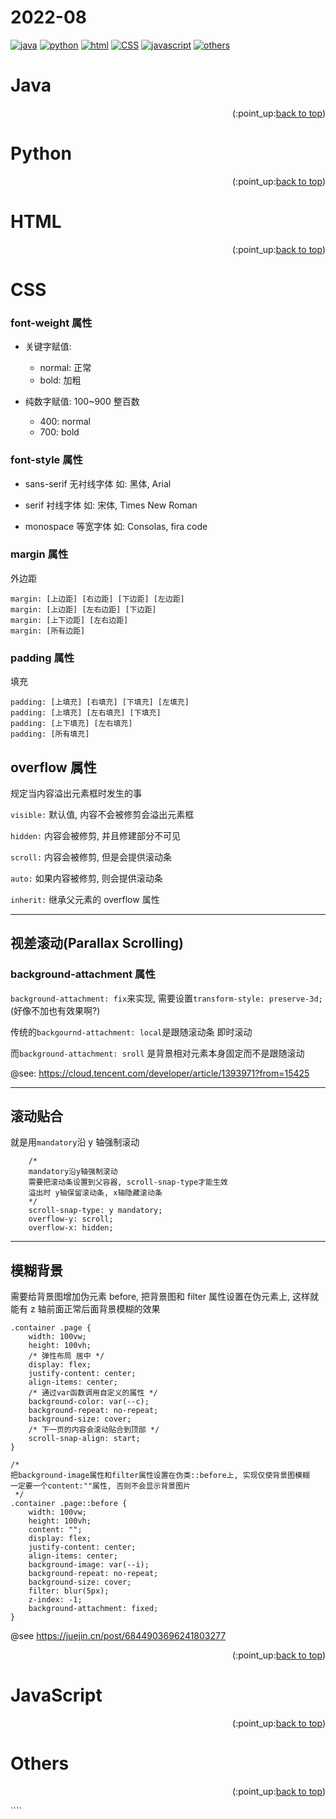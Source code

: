 <a name="readme-top"></a>

# 2022-08

[![java](https://img.shields.io/badge/-Java-3C415C?style=plastic&logo=intellijidea)](#java) [![python](https://img.shields.io/badge/-Python-3C415C?style=plastic&logo=python)](#python) [![html](https://img.shields.io/badge/-HTML-3C415C?style=plastic&logo=html5)](#html) [![CSS](https://img.shields.io/badge/-CSS-3C415C?style=plastic&logo=css3)](#css) [![javascript](https://img.shields.io/badge/-JavaScript-3C415C?style=plastic&logo=javascript)](#javascript) [![others](https://img.shields.io/badge/-Others-3C415C?style=plastic&logo=twoo)](#others)

# Java

<p align="right">(:point_up:<a href="#readme-top">back to top</a>)</p>

# Python

<p align="right">(:point_up:<a href="#readme-top">back to top</a>)</p>

# HTML

<p align="right">(:point_up:<a href="#readme-top">back to top</a>)</p>

# CSS

### font-weight 属性

-   关键字赋值:

    -   normal: 正常
    -   bold: 加粗

-   纯数字赋值: 100~900 整百数
    -   400: normal
    -   700: bold

### font-style 属性

-   sans-serif 无衬线字体 如: 黑体, Arial

-   serif 衬线字体 如: 宋体, Times New Roman

-   monospace 等宽字体 如: Consolas, fira code

### margin 属性

外边距

```
margin: [上边距] [右边距] [下边距] [左边距]
margin: [上边距] [左右边距] [下边距]
margin: [上下边距] [左右边距]
margin: [所有边距]
```

### padding 属性

填充

```
padding: [上填充] [右填充] [下填充] [左填充]
padding: [上填充] [左右填充] [下填充]
padding: [上下填充] [左右填充]
padding: [所有填充]
```

## overflow 属性

规定当内容溢出元素框时发生的事

`visible:` 默认值, 内容不会被修剪会溢出元素框

`hidden:` 内容会被修剪, 并且修建部分不可见

`scroll:` 内容会被修剪, 但是会提供滚动条

`auto:` 如果内容被修剪, 则会提供滚动条

`inherit:` 继承父元素的 overflow 属性

<hr>

## 视差滚动(Parallax Scrolling)

### background-attachment 属性

`background-attachment: fix`来实现, 需要设置`transform-style: preserve-3d;`(好像不加也有效果啊?)

传统的`backgournd-attachment: local`是跟随滚动条 即时滚动

而`background-attachment: sroll` 是背景相对元素本身固定而不是跟随滚动

@see: https://cloud.tencent.com/developer/article/1393971?from=15425

<hr>

## 滚动贴合

就是用`mandatory`沿 y 轴强制滚动

```
    /*
    mandatory沿y轴强制滚动
    需要把滚动条设置到父容器, scroll-snap-type才能生效
    溢出时 y轴保留滚动条, x轴隐藏滚动条
    */
    scroll-snap-type: y mandatory;
    overflow-y: scroll;
    overflow-x: hidden;
```

<hr>

## 模糊背景

需要给背景图增加伪元素 before, 把背景图和 filter 属性设置在伪元素上, 这样就能有 z 轴前面正常后面背景模糊的效果

```
.container .page {
    width: 100vw;
    height: 100vh;
    /* 弹性布局 居中 */
    display: flex;
    justify-content: center;
    align-items: center;
    /* 通过var函数调用自定义的属性 */
    background-color: var(--c);
    background-repeat: no-repeat;
    background-size: cover;
    /* 下一页的内容会滚动贴合到顶部 */
    scroll-snap-align: start;
}

/*
把background-image属性和filter属性设置在伪类::before上, 实现仅使背景图模糊
一定要一个content:""属性, 否则不会显示背景图片
 */
.container .page::before {
    width: 100vw;
    height: 100vh;
    content: "";
    display: flex;
    justify-content: center;
    align-items: center;
    background-image: var(--i);
    background-repeat: no-repeat;
    background-size: cover;
    filter: blur(5px);
    z-index: -1;
    background-attachment: fixed;
}
```

@see https://juejin.cn/post/6844903696241803277

<p align="right">(:point_up:<a href="#readme-top">back to top</a>)</p>

# JavaScript

<p align="right">(:point_up:<a href="#readme-top">back to top</a>)</p>

# Others

<p align="right">(:point_up:<a href="#readme-top">back to top</a>)</p>
````
